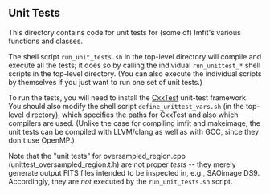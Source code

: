 ## Unit Tests

This directory contains code for unit tests for (some of) Imfit's various functions and classes.

The shell script `run_unit_tests.sh` in the top-level directory will compile and execute all
the tests; it does so by calling the individual `run_unittest_*` shell scripts in the
top-level directory. (You can also execute the individual scripts by themselves if you
just want to run one set of unit tests.)

To run the tests, you will need to install the
[CxxTest](http://cxxtest.com) unit-test framework. You should also
modify the shell script `define_unittest_vars.sh` (in the top-level
directory), which specifies the paths for CxxTest and also which
compilers are used. (Unlike the case for compiling imfit and makeimage,
the unit tests can be compiled with LLVM/clang as well as with GCC, since
they don't use OpenMP.)

Note that the "unit tests" for oversampled_region.cpp (unittest\_oversampled\_region.t.h) are not
proper *tests* -- they merely generate output FITS files intended to be inspected in, e.g.,
SAOimage DS9. Accordingly, they are *not* executed by the `run_unit_tests.sh`
script.

